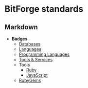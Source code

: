 # BitForge standards

## Markdown

- **Badges**
  - [Databases](./md/badges/databases.md)
  - [Languages](./md/badges/languages.md)
  - [Programming Languages](./md/badges/prog_lang.md)
  - [Tools & Services](./md/badges/tools_services.md)
  - Tools
    - [Ruby](./md/badges/tools/ruby.md)
    - [JavaScript](./md/badges/tools/javascript.md)
  - [RubyGems](./md/badges/ruby_gems.md)
